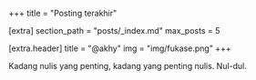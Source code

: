 +++
title = "Posting terakhir"

[extra]
section_path = "posts/_index.md"
max_posts = 5

[extra.header]
title = "@akhy"
img = "img/fukase.png"
+++

Kadang nulis yang penting, kadang yang penting nulis. Nul-dul.
